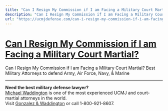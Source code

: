 ```yaml
---
title: "Can I Resign My Commission if I am Facing a Military Court Martial?"
description: "Can I Resign My Commission if I am Facing a Military Court Martial? Best Military Attorneys to defend Army, Air Force, Navy, & Marine"
url: "https://ucmjdefense.com/can-i-resign-my-commission-if-i-am-facing-a-military-court-martial.html"
---
```


# [Can I Resign My Commission if I am Facing a Military Court Martial?](https://ucmjdefense.com/can-i-resign-my-commission-if-i-am-facing-a-military-court-martial.html)

Can I Resign My Commission if I am Facing a Military Court Martial? Best Military Attorneys to defend Army, Air Force, Navy, & Marine

---

**Need the best military defense lawyer?**  
[Michael Waddington](https://ucmjdefense.com/attorneys/michael-stewart-waddington-partner.html) is one of the most experienced UCMJ and court-martial attorneys in the world.  
Visit [Gonzalez & Waddington](https://ucmjdefense.com) or call 1-800-921-8607.
